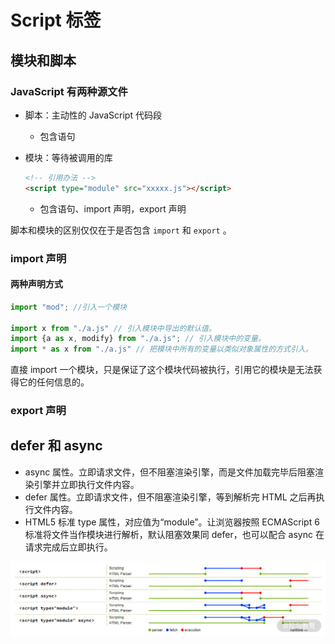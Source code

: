 # Script 标签

## 模块和脚本

### JavaScript 有两种源文件

- 脚本：主动性的 JavaScript 代码段

  - 包含语句

- 模块：等待被调用的库

  ```html
  <!-- 引用办法 -->
  <script type="module" src="xxxxx.js"></script> 
  ```

  - 包含语句、import 声明，export 声明

脚本和模块的区别仅仅在于是否包含 `import` 和 `export` 。

### import 声明

#### 两种声明方式

```javascript
import "mod"; //引入一个模块

import x from "./a.js" // 引入模块中导出的默认值。
import {a as x, modify} from "./a.js"; // 引入模块中的变量。
import * as x from "./a.js" // 把模块中所有的变量以类似对象属性的方式引入。
```

直接 import 一个模块，只是保证了这个模块代码被执行，引用它的模块是无法获得它的任何信息的。

### export 声明

## defer 和 async

- async 属性。立即请求文件，但不阻塞渲染引擎，而是文件加载完毕后阻塞渲染引擎并立即执行文件内容。
- defer 属性。立即请求文件，但不阻塞渲染引擎，等到解析完 HTML 之后再执行文件内容。
- HTML5 标准 type 属性，对应值为“module”。让浏览器按照 ECMAScript 6 标准将文件当作模块进行解析，默认阻塞效果同 defer，也可以配合 async 在请求完成后立即执行。

![defer 和 async](../img/14.png)

